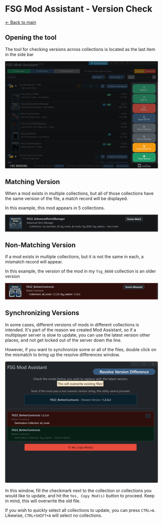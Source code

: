# FSG Mod Assistant - Version Check

[← Back to main](index.html)

## Opening the tool

The tool for checking versions across collections is located as the last item in the side bar

![overview](img/ifacemap_side.png)

## Matching Version

When a mod exists in multiple collections, but all of those collections have the same version of the file, a match record will be displayed.

In this example, this mod appears in 5 collections.

![Mismatch](img/version-002.png)

## Non-Matching Version

If a mod exists in multiple collections, but it is not the same in each, a mismatch record will appear.

In this example, the version of the mod in my `fsg_8660` collection is an older version

![Main Window](img/version-001.png)

## Synchronizing Versions

In some cases, different versions of mods in different collections is intended.  It's part of the reason we created Mod Assistant, so if a multiplayer server is slow to update, you can use the latest version other places, and not get locked out of the server down the line.

However, if you want to synchronize some or all of the files, double click on the mismatch to bring up the resolve differences window.

![Match](img/version-003.png)

In this window, fill the checkmark next to the collection or collections you would like to update, and hit the `Yes, Copy Mod(s)` button to proceed. Keep in mind, this will overwrite the old file.

If you wish to quickly select all collections to update, you can press `CTRL+A`.  Likewise, `CTRL+SHIFT+A` will select no collections.
